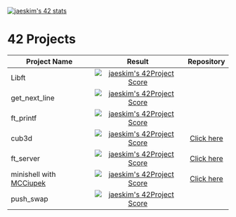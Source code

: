 [![jaeskim's 42 stats](https://badge42.herokuapp.com/api/stats/lkonig)](https://github.com/JaeSeoKim/badge42)

# 42 Projects
| Project Name  | Result | Repository |
| ------------- | :---:  | :---: |
| Libft  | [![jaeskim's 42Project Score](https://badge42.herokuapp.com/api/project/lkonig/Libft)](https://github.com/JaeSeoKim/badge42)  | |
| get_next_line  | [![jaeskim's 42Project Score](https://badge42.herokuapp.com/api/project/lkonig/get_next_line)](https://github.com/JaeSeoKim/badge42)  | |
| ft_printf | [![jaeskim's 42Project Score](https://badge42.herokuapp.com/api/project/lkonig/ft_printf)](https://github.com/JaeSeoKim/badge42) | |
| cub3d | [![jaeskim's 42Project Score](https://badge42.herokuapp.com/api/project/lkonig/cub3d)](https://github.com/JaeSeoKim/badge42) | [Click here](https://github.com/lkonigs/cub3d) |
| ft_server | [![jaeskim's 42Project Score](https://badge42.herokuapp.com/api/project/lkonig/ft_server)](https://github.com/JaeSeoKim/badge42) | [Click here](https://github.com/lkonigs/ft_server) |
| minishell with [MCCiupek](https://github.com/MCCiupek)| [![jaeskim's 42Project Score](https://badge42.herokuapp.com/api/project/lkonig/minishell)](https://github.com/JaeSeoKim/badge42) | [Click here](https://github.com/MCCiupek/minishell_shared) |
| push_swap | [![jaeskim's 42Project Score](https://badge42.herokuapp.com/api/project/lkonig/push_swap)](https://github.com/JaeSeoKim/badge42) | |
